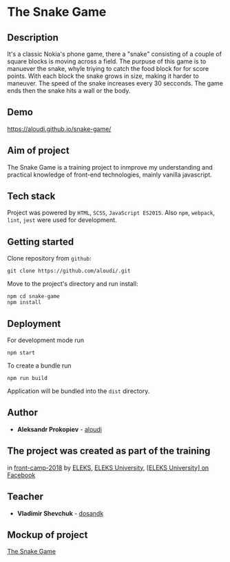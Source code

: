 
# The Snake Game

## Description

It's a classic Nokia's phone game, there a "snake" consisting of a couple of square blocks is moving across a field.
The purpuse of this game is to manuever the snake, whyle triying to catch the food block for for score points.
With each block the snake grows in size, making it harder to maneuver.
The speed of the snake increases every 30 secconds.
The game ends then the snake hits a wall or the body.

## Demo

https://aloudi.github.io/snake-game/

## Aim of project

The Snake Game is a training project to inmprove my understanding and practical knowledge of front-end technologies, mainly vanilla javascript. 

## Tech stack

Project was powered by `HTML`, `SCSS`, `JavaScript ES2015`. 
Also `npm`, `webpack`, `lint`, `jest` were used for development. 

## Getting started

Clone repository from `github`:

```
git clone https://github.com/aloudi/.git
```

Move to the project's directory and run install:

```
npm cd snake-game
npm install
```

## Deployment

For development mode run

```
npm start
```

To create a bundle run 

```
npm run build
```

Application will be bundled into the `dist` directory.



## Author

* **Aleksandr Prokopiev** - [aloudi](https://github.com/aloudi)

## The project was created as part of the training 

in [front-camp-2018](https://github.com/front-camp-2018)
by [ELEKS](https://eleks.com/), [ELEKS University](https://careers.eleks.com/university/), 
[[ELEKS University] on Facebook](https://www.facebook.com/eleksuniversity/)

## Teacher

* **Vladimir Shevchuk** - [dosandk](https://github.com/dosandk)

## Mockup of project
[The Snake Game](https://wireframepro.mockflow.com/view/Md526af6f857e614c40032ceb32b84e7b1539721097170#/page/e75d97c504c64d8bb9a6447f53e6e6e9)
